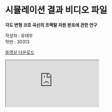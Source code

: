# 시뮬레이션 결과 비디오 파일

**각도 변형 코흐 곡선의 프랙탈 차원 분포에 관한 연구**   
      
작성자 : 유태우     
학번 : 30313      

<a href="https://drive.google.com/file/d/1w9HmNe5lcHvZIuzwWem7l7qisKVGJu9e/view?usp=sharing">동영상 다운로드</a>

<iframe src="https://drive.google.com/file/d/1w9HmNe5lcHvZIuzwWem7l7qisKVGJu9e/preview" allow="autoplay"></iframe>
